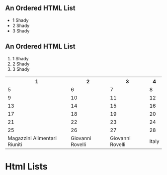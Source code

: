 <!DOCTYPE html>
<html>
<head>
</head>
<body>
<table>
  <tr>
    <th>1 </th>
    <th>2 </th>
    <th>3 </th>
    <th>4 </th>
  </tr>
  <tr>
    <td>5 </td>
    <td>6 </td>
    <td>7 </td>
    <td>8 </td>
  </tr>
  <tr>
    <td>9 </td>
    <td>10 </td>
    <td>11 </td>
    <td>12 </td>
  </tr>
  <tr>
    <td>13 </td>
    <td>14 </td>
    <td>15 </td>
    <td>16 </td>
  </tr>
  <tr>
    <td>17 </td>
    <td>18 </td>
    <td>19 </td>
    <td>20 </td>
  </tr>
  <tr>
    <td>21 </td>
    <td>22 </td>
    <td>23 </td>
    <td>24 </td>
  </tr>
  <tr>
    <td>25</td>
    <td>26 </td>
    <td>27 </td>
    <td>28 </td>
  </tr>
  <tr>
    <td>Magazzini Alimentari Riuniti</td>
    <td>Giovanni Rovelli</td>
    <td>Giovanni Rovelli</td>
    <td>Italy</td>
    <h2>An Ordered HTML List</h2>

<ul>
  <li>1 Shady</li>
  <li>2 Shady</li>
  <li>3 Shady</li>
</ul>  

<h2>An Ordered HTML List</h2>

<ol>
  <li>1 Shady</li>
  <li>2 Shady</li>
  <li>3 Shady</li>
</ol> 

</body>
</html>


  </tr>
</table>

</body>
</html>
<h1>Html Lists </h1>
<!DOCTYPE html>
<html>
<body>

